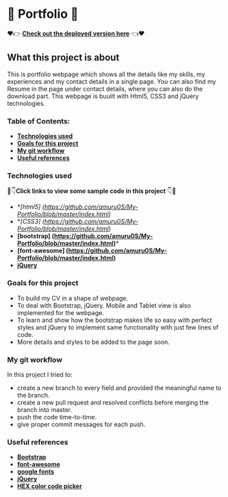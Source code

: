 # :woman: Portfolio :woman:

:heart::point_right: **[Check out the deployed version here](https://samuru-portfolio.netlify.com/)** :point_left::heart:

## What this project is about

This is portfolio webpage which shows all the details like my skills, my experiences and my contact details in a single page. You can also find my Resume in the page under contact details, where you can also do the download part. This webpage is buuilt with Html5, CSS3 and jQuery technologies.

### Table of Contents:

* **[Technologies used](https://github.com/amuru0S/My-Portfolio#technologies-used)**
* **[Goals for this project](https://github.com/amuru0S/My-Portfolio#goals-for-this-project)**
* **[My git workflow](https://github.com/amuru0S/My-Portfolio#my-git-workflow)**
* **[Useful references](https://github.com/amuru0S/My-Portfolio#useful-references)**

### Technologies used

:eyes::point_down:**Click links to view some sample code in this project** :point_down::eyes:

* **[html5] (https://github.com/amuru0S/My-Portfolio/blob/master/index.html)*
* **[CSS3] (https://github.com/amuru0S/My-Portfolio/blob/master/index.html)*
* **[bootstrap] (https://github.com/amuru0S/My-Portfolio/blob/master/index.html)***
* **[font-awesome] (https://github.com/amuru0S/My-Portfolio/blob/master/index.html)**
* **[jQuery](https://github.com/amuru0S/My-Portfolio/blob/master/navbarToggler.js)**

### Goals for this project

* To build my CV in a shape of webpage.
* To deal with Bootstrap, jQuery. Mobile and Tablet view is also implemented for the webpage.
* To learn and show how the bootstrap makes life so easy with perfect styles and jQuery to      implement same functionality with just few lines of code.
* More details and styles to be added to the page soon.

### My git workflow

In this project I tried to:

* create a new branch to every field and provided the meaningful name to the branch.
* create a new pull request and resolved conflicts before merging the branch into master.
* push the code time-to-time.
* give proper commit messages for each push.

### Useful references

* **[Bootstrap](https://getbootstrap.com/docs/4.3/getting-started/introduction/)**
* **[font-awesome](https://fontawesome.com/icons?d=gallery)**
* **[google fonts](https://fonts.google.com/)**
* **[jQuery](https://jqueryui.com/)**
* **[HEX color code picker](https://flatuicolors.com/)**
